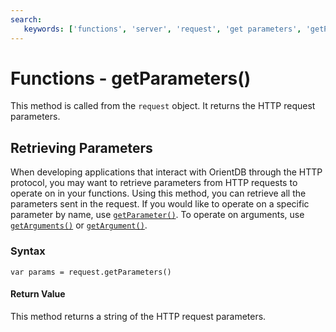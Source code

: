 ```yaml
---
search:
   keywords: ['functions', 'server', 'request', 'get parameters', 'getParameters']
---
```


# Functions - getParameters()

This method is called from the `request` object.  It returns the HTTP request parameters.

## Retrieving Parameters

When developing applications that interact with OrientDB through the HTTP protocol, you may want to retrieve parameters from HTTP requests to operate on in your functions.  Using this method, you can retrieve all the parameters sent in the request.  If you would like to operate on a specific parameter by name, use [`getParameter()`](Functions-Server-getParameter.md).  To operate on arguments, use [`getArguments()`](Functions-Server-getArguments.md) or [`getArgument()`](Functions-Server-getArgument.md).

### Syntax

```
var params = request.getParameters()
```

#### Return Value

This method returns a string of the HTTP request parameters.

